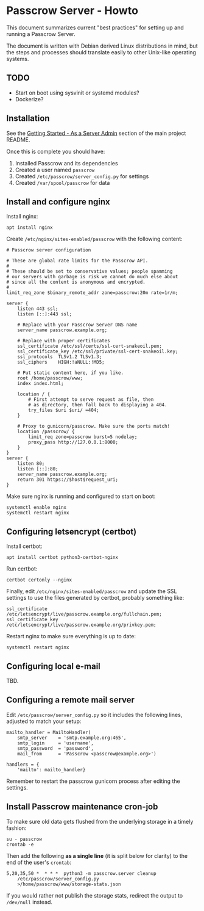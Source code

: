 # Passcrow Server - Howto

This document summarizes current "best practices" for setting up and running
a Passcrow Server.

The document is written with Debian derived Linux distributions in mind, but
the steps and processes should translate easily to other Unix-like operating
systems.


## TODO

   * Start on boot using sysvinit or systemd modules?
   * Dockerize?


## Installation

See the [Getting Started - As a Server
Admin](../README.md#getting-started---as-a-server-admin) section of the
main project README.

Once this is complete you should have:

   1. Installed Passcrow and its dependencies
   2. Created a user named `passcrow`
   3. Created `/etc/passcrow/server_config.py` for settings
   4. Created `/var/spool/passcrow` for data


## Install and configure nginx

Install nginx:

    apt install nginx

Create `/etc/nginx/sites-enabled/passcrow` with the following content:

    # Passcrow server configuration
    
    # These are global rate limits for the Passcrow API.
    #
    # These should be set to conservative values; people spamming
    # our servers with garbage is risk we cannot do much else about
    # since all the content is anonymous and encrypted.
    #
    limit_req_zone $binary_remote_addr zone=passcrow:20m rate=1r/m;
    
    server {
        listen 443 ssl;
        listen [::]:443 ssl;
    
        # Replace with your Passcrow Server DNS name
        server_name passcrow.example.org;
    
        # Replace with proper certificates
        ssl_certificate /etc/ssl/certs/ssl-cert-snakeoil.pem;
        ssl_certificate_key /etc/ssl/private/ssl-cert-snakeoil.key;
        ssl_protocols  TLSv1.2 TLSv1.3;
        ssl_ciphers    HIGH:!aNULL:!MD5;
    
        # Put static content here, if you like.
        root /home/passcrow/www;
        index index.html;
    
        location / {
            # First attempt to serve request as file, then
            # as directory, then fall back to displaying a 404.
            try_files $uri $uri/ =404;
        }
    
        # Proxy to gunicorn/passcrow. Make sure the ports match!
        location /passcrow/ {
            limit_req zone=passcrow burst=5 nodelay;
            proxy_pass http://127.0.0.1:8000;
        }
    }
    server {
        listen 80;
        listen [::]:80;
        server_name passcrow.example.org;
        return 301 https://$host$request_uri;
    }

Make sure nginx is running and configured to start on boot:

    systemctl enable nginx
    systemctl restart nginx


## Configuring letsencrypt (certbot)

Install certbot:

    apt install certbot python3-certbot-nginx

Run certbot:

    certbot certonly --nginx

Finally, edit `/etc/nginx/sites-enabled/passcrow` and update the SSL settings
to use the files generated by certbot, probably something like:

    ssl_certificate /etc/letsencrypt/live/passcrow.example.org/fullchain.pem;
    ssl_certificate_key /etc/letsencrypt/live/passcrow.example.org/privkey.pem;

Restart nginx to make sure everything is up to date:

    systemctl restart nginx


## Configuring local e-mail

TBD.


## Configuring a remote mail server

Edit `/etc/passcrow/server_config.py` so it includes the following lines,
adjusted to match your setup:

    mailto_handler = MailtoHandler(
        smtp_server    = 'smtp.example.org:465',
        smtp_login     = 'username',
        smtp_password  = 'password',
        mail_from      = 'Passcrow <passcrow@example.org>')

    handlers = {
        'mailto': mailto_handler}

Remember to restart the passcrow gunicorn process after editing the settings.


## Install Passcrow maintenance cron-job

To make sure old data gets flushed from the underlying storage in a
timely fashion:

    su - passcrow
    crontab -e

Then add the following **as a single line** (it is split below for clarity)
to the end of the user's `crontab`:

    5,20,35,50 *  * * *  python3 -m passcrow.server cleanup
        /etc/passcrow/server_config.py
        >/home/passcrow/www/storage-stats.json

If you would rather not publish the storage stats, redirect the output
to `/dev/null` instead.
